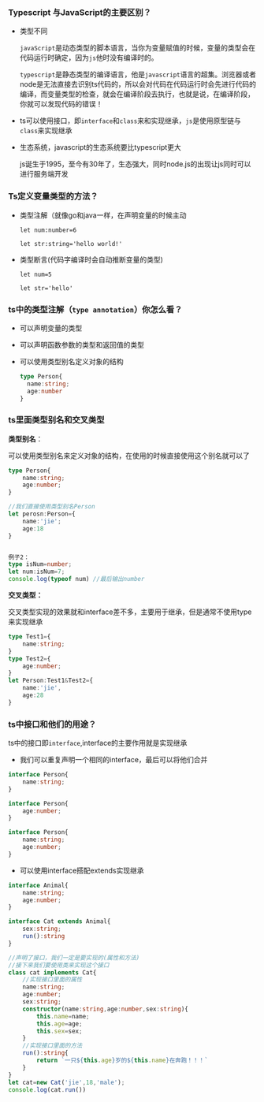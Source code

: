 ### Typescript 与JavaScript的主要区别？

- 类型不同

  `javaScript`是动态类型的脚本语言，当你为变量赋值的时候，变量的类型会在代码运行时确定，因为`js`他时没有编译时的。

  `typescript`是静态类型的编译语言，他是`javascript`语言的超集。浏览器或者node是无法直接去识别ts代码的，所以会对代码在代码运行时会先进行代码的编译，而变量类型的检查，就会在编译阶段去执行，也就是说，在编译阶段，你就可以发现代码的错误！

- ts可以使用接口，即`interface`和`class`来和实现继承，`js`是使用原型链与`class`来实现继承

- 生态系统，javascript的生态系统要比typescript更大

  js诞生于1995，至今有30年了，生态强大，同时node.js的出现让js同时可以进行服务端开发

### Ts定义变量类型的方法？

- 类型注解（就像go和java一样，在声明变量的时候主动

  `let num:number=6`

  `let str:string='hello world!'`

- 类型断言(代码字编译时会自动推断变量的类型)

  `let num=5`

  `let str='hello'`

### ts中的类型注解（`type annotation`）你怎么看？

- 可以声明变量的类型

- 可以声明函数参数的类型和返回值的类型

- 可以使用类型别名定义对象的结构

  ```typescript
  type Person{
  	name:string;
  	age:number
  }
  ```

### ts里面类型别名和交叉类型

**类型别名**：

可以使用类型别名来定义对象的结构，在使用的时候直接使用这个别名就可以了

```typescript
type Person{
	name:string;
	age:number;
}

//我们直接使用类型别名Person
let perosn:Person={
    name:'jie';
    age:18
}


例子2：
type isNum=number;
let num:isNum=7;
console.log(typeof num) //最后输出number
```

**交叉类型：**

交叉类型实现的效果就和interface差不多，主要用于继承，但是通常不使用type来实现继承

```typescript
type Test1={
	name:string;
}
type Test2={
	age:number;
}
let Person:Test1&Test2={
    name:'jie',
    age:28
}
```

### ts中接口和他们的用途？

ts中的接口即`interface`,interface的主要作用就是实现继承

- 我们可以重复声明一个相同的interface，最后可以将他们合并

```typescript
interface Person{
    name:string;
}

interface Person{
    age:number;
}

interface Person{
    name:string;
    age:number;
}
```

- 可以使用interface搭配extends实现继承

```typescript
interface Animal{
    name:string;
    age:number;
}

interface Cat extends Animal{
    sex:string;
    run():string
}

//声明了接口，我们一定是要实现的(属性和方法)
//接下来我们要使用类来实现这个接口
class cat implements Cat{
    //实现接口里面的属性
    name:string;
    age:number;
    sex:string;
    constructor(name:string,age:number,sex:string){
        this.name=name;
        this.age=age;
        this.sex=sex;
    }
    //实现接口里面的方法
    run():string{
        return `一只${this.age}岁的${this.name}在奔跑！！！`
    }
}
let cat=new Cat('jie',18,'male');
console.log(cat.run())
```

